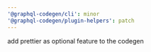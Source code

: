 ```yaml
---
'@graphql-codegen/cli': minor
'@graphql-codegen/plugin-helpers': patch
---
```


add prettier as optional feature to the codegen
